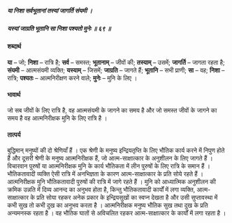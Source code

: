 ##### या निशा सर्वभूतानां तस्यां जागर्ति संयमी ।
##### यस्यां जाग्रति भूतानि सा निशा पश्यतो मुनेः ॥ ६९ ॥

#### शब्दार्थ

**या** – जो; **निशा** – रात्रि है; **सर्व** – समस्त; **भूतानाम्** – जीवों की; **तस्याम्** – उसमें; **जागर्ति** – जागता रहता है; **संयमी** – आत्मसंयमी व्यक्ति; **यस्याम्** – जिसमें; **जाग्रति** – जागते हैं; **भूतानि** – सभी प्राणी; **सा** – वह; **निशा** – रात्रि; **पश्यतः** – आत्मनिरीक्षण करने वाले; **मुनेः** – मुनि के लिए ।

#### भावार्थ

जो सब जीवों के लिए रात्रि है, वह आत्मसंयमी के जागने का समय है और जो समस्त जीवों के जागने का समय है वह आत्मनिरीक्षक मुनि के लिए रात्रि है ।

#### तात्पर्य

बुद्धिमान् मनुष्यों की दो श्रेणियाँ हैं । एक श्रेणी के मनुष्य इन्द्रियतृप्ति के लिए भौतिक कार्य करने में निपुण होते हैं और दूसरी श्रेणी के मनुष्य आत्मनिरीक्षक हैं, जो आत्म-साक्षात्कार के अनुशीलन के लिए जागते हैं । विचारवान पुरुषों या आत्मनिरीक्षक मुनि के कार्य भौतिकता में लीन पुरुषों के लिए रात्रि के समान हैं । भौतिकतावादी व्यक्ति ऐसी रात्रि में अनभिज्ञता के कारण आत्म-साक्षात्कार के प्रति सोये रहते हैं । आत्मनिरीक्षक मुनि भौतिकतावादी पुरुषों की रात्रि में जागे रहते हैं । मुनि को आध्यात्मिक अनुशीलन की क्रमिक उन्नति में दिव्य आनन्द का अनुभव होता है, किन्तु भौतिकतावादी कार्यों में लगा व्यक्ति, आत्म-साक्षात्कार के प्रति सोया रहकर अनेक प्रकार के इन्द्रियसुखों का स्वप्न देखता है और उसी सुप्तावस्था में कभी सुख तो कभी दुख का अनुभव करता है । आत्मनिरीक्षक मनुष्य भौतिक सुख तथा दुख के प्रति अन्यमनस्क रहता है । वह भौतिक घातों से अविचलित रहकर आत्म-साक्षात्कार के कार्यों में लगा रहता है ।